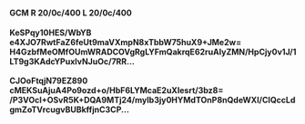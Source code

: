 #### GCM R 20/0c/400 L 20/0c/400
**KeSPqy10HES/WbYB**<br/>**e4XJO7RwtFaZ6feUt9maVXmpN8xTbbW75huX9+JMe2w=**<br/>**H4GzbfMeOMfOUmWRADCOVgRgLYFmQakrqE62ruAIyZMN/HpCjy0v1J/1LT9g3KAdcYPuxlvNJuOc/7RR...**<br/><br/>
**CJOoFtqjN79EZ890**<br/>**cMEKSuAjuA4Po9ozd+o/HbF6LYMcaE2uXlesrt/3bz8=**<br/>**/P3VOcI+OSvR5K+DQA9MTj24/mylb3jy0HYMdTOnP8nQdeWXl/CIQccLdgmZoTVrcugvBUBkffjnC3CP...**